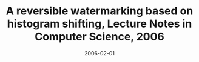 ---
title: A reversible watermarking based on histogram shifting, Lecture Notes in Computer Science, 2006
doi : https://www.researchgate.net/publication/225434789_A_Reversible_Watermarking_Based_on_Histogram_Shifting
date: 2006-02-01
category: paper
---